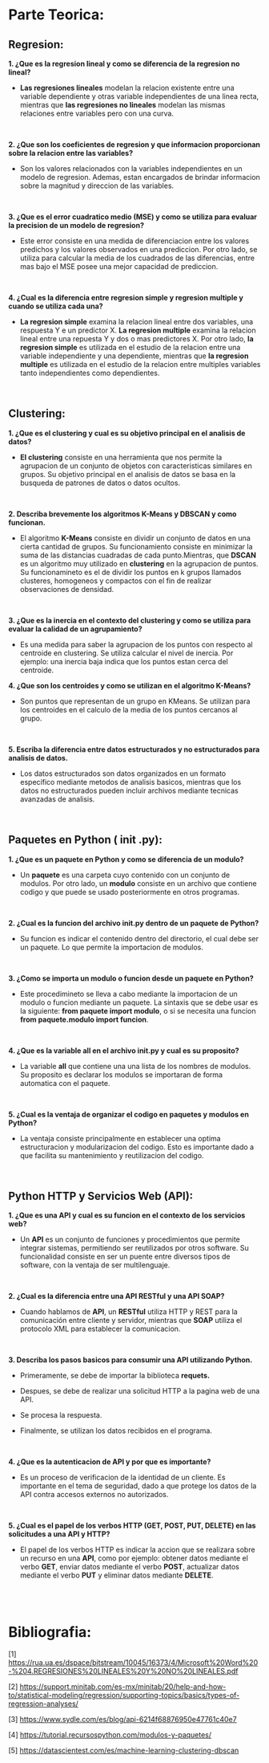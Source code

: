 # Parte Teorica:


## Regresion:

**1. ¿Que es la regresion lineal y como se diferencia de la regresion no lineal?**

- **Las regresiones lineales** modelan la relacion existente entre una variable dependiente y otras variable independientes de una linea recta, mientras que **las regresiones no lineales** modelan las mismas relaciones entre variables pero con una curva. 

<br>

**2. ¿Que son los coeficientes de regresion y que informacion proporcionan sobre la relacion entre las variables?**

- Son los valores relacionados con la variables independientes en un modelo de regresion. Ademas, estan encargados de brindar informacion sobre la magnitud y direccion de las variables.

<br>

**3. ¿Que es el error cuadratico medio (MSE) y como se utiliza para evaluar la precision de un modelo de regresion?**

- Este error consiste en una medida de diferenciacion entre los valores predichos y los valores observados en una prediccion. Por otro lado, se utiliza para calcular la media de los cuadrados de las diferencias, entre mas bajo el MSE posee una mejor capacidad de prediccion.

<br>

**4. ¿Cual es la diferencia entre regresion simple y regresion multiple y cuando se utiliza cada una?**

- **La regresion simple** examina la relacion lineal entre dos variables, una respuesta Y e un predictor X. **La regresion multiple** examina la relacion lineal entre una repuesta Y y dos o mas predictores X. Por otro lado, **la regresion simple** es utilizada en el estudio de la relacion entre una variable independiente y una dependiente, mientras que **la regresion multiple** es utilizada en el estudio de la relacion entre multiples variables tanto independientes como dependientes.  

<br>

## Clustering:

**1. ¿Que es el clustering y cual es su objetivo principal en el analisis de datos?**

- **El clustering** consiste en una herramienta que nos permite la agrupacion de un conjunto de objetos con caracteristicas similares en grupos. Su objetivo principal en el analisis de datos se basa en la busqueda de patrones de datos o datos ocultos.


<br>

**2. Describa brevemente los algoritmos K-Means y DBSCAN y como funcionan.**

- El algoritmo **K-Means** consiste en dividir un conjunto de datos en una cierta cantidad de grupos. Su funcionamiento consiste en minimizar la suma de las distancias cuadradas de cada punto.Mientras, que **DSCAN** es un algoritmo muy utilizado en **clustering** en la agrupacion de puntos. Su funcionamineto es el de dividir los puntos en k grupos  llamados clusteres, homogeneos y compactos con el fin de realizar observaciones de densidad.


<br>

**3. ¿Que es la inercia en el contexto del clustering y como se utiliza para evaluar la calidad de un agrupamiento?**

- Es una medida para saber la agrupacion de los puntos con respecto al centroide en clustering. Se utiliza calcular el nivel de inercia. Por ejemplo: una inercia baja indica que los puntos estan cerca del centroide.


**4. ¿Que son los centroides y como se utilizan en el algoritmo K-Means?**

- Son puntos que representan de un grupo en KMeans. Se utilizan para los centroides  en el calculo de la media de los puntos cercanos al grupo.


<br>

**5. Escriba la diferencia entre datos estructurados y no estructurados para analisis de datos.**

- Los datos estructurados son datos organizados en un formato específico mediante metodos de analisis basicos, mientras  que los datos no estructurados pueden incluir archivos mediante tecnicas avanzadas de analisis.

<br>

## Paquetes en Python ( init .py):

**1. ¿Que es un paquete en Python y como se diferencia de un modulo?**

-   Un **paquete** es una carpeta cuyo contenido con un conjunto de modulos. Por otro lado, un **modulo** consiste en un archivo que contiene codigo y que puede se usado posteriormente en otros programas. 

<br>

**2. ¿Cual es la funcion del archivo __init__.py dentro de un paquete de Python?**

- Su funcion es indicar el contenido dentro del directorio, el cual debe ser un paquete. Lo que permite la importacion de modulos.

<br>

**3. ¿Como se importa un modulo o funcion desde un paquete en Python?**

- Este procedimineto se lleva a cabo mediante la importacion de un modulo o funcion mediante un paquete. La sintaxis que se debe usar es la siguiente: **from paquete import modulo**, o si se necesita una funcion **from paquete.modulo import funcion**. 

<br>

**4. ¿Que es la variable __all__ en el archivo __init__.py y cual es su proposito?**

- La variable **__all__** que contiene una una lista de los nombres de modulos. Su proposito es declarar los modulos se importaran de forma automatica con el paquete.

<br>

**5. ¿Cual es la ventaja de organizar el codigo en paquetes y modulos en Python?**

- La ventaja consiste principalmente en establecer una optima estructuracion y modularizacion del codigo. Esto es importante dado a que facilita su mantenimiento y reutilizacion del codigo.


<br>

## Python HTTP y Servicios Web (API):

**1. ¿Que es una API y cual es su funcion en el contexto de los servicios web?**

- Un **API** es un conjunto de funciones y procedimientos que permite integrar sistemas, permitiendo ser reutilizados por otros software. Su funcionalidad consiste en ser un puente entre diversos tipos de software, con la ventaja de ser multilenguaje.

<br>

**2. ¿Cual es la diferencia entre una API RESTful y una API SOAP?**

- Cuando hablamos de **API**, un **RESTful** utiliza HTTP y REST  para la comunicación entre cliente y servidor, mientras que **SOAP** utiliza el protocolo XML para establecer la comunicacion.

<br>

**3. Describa los pasos basicos para consumir una API utilizando Python.**

- Primeramente, se debe de importar la biblioteca **requets.**

- Despues, se debe de realizar una solicitud HTTP a la pagina web de una API.

- Se procesa la respuesta.

- Finalmente, se utilizan los datos recibidos en el programa. 

<br>

**4. ¿Que es la autenticacion de API y por que es importante?**

- Es un proceso de verificacion de la identidad de un cliente. Es importante en el tema de seguridad, dado a que protege los datos de la API contra accesos externos no autorizados.

<br>

**5. ¿Cual es el papel de los verbos HTTP (GET, POST, PUT, DELETE) en las solicitudes a una API y HTTP?**

- El papel de los verbos HTTP es indicar la accion que se realizara sobre un recurso en una **API**, como por ejemplo: obtener datos mediante el verbo **GET**, enviar datos mediante el verbo **POST**, actualizar datos mediante el verbo **PUT** y eliminar datos mediante **DELETE**.

<br>
<br>

# Bibliografia:

[1] https://rua.ua.es/dspace/bitstream/10045/16373/4/Microsoft%20Word%20-%204.REGRESIONES%20LINEALES%20Y%20NO%20LINEALES.pdf  

[2] https://support.minitab.com/es-mx/minitab/20/help-and-how-to/statistical-modeling/regression/supporting-topics/basics/types-of-regression-analyses/ 

[3] https://www.sydle.com/es/blog/api-6214f68876950e47761c40e7 

[4] https://tutorial.recursospython.com/modulos-y-paquetes/ 

[5] https://datascientest.com/es/machine-learning-clustering-dbscan 
 